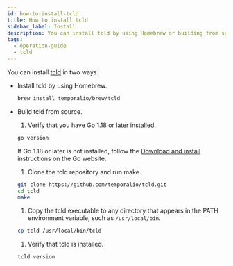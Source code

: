 ```yaml
---
id: how-to-install-tcld
title: How to install tcld
sidebar_label: Install
description: You can install tcld by using Homebrew or building from source.
tags:
  - operation-guide
  - tcld
---
```


You can install [tcld](/docs/cloud/tcld) in two ways.

- Install tcld by using Homebrew.

  ```bash
  brew install temporalio/brew/tcld
  ```

- Build tcld from source.

  1. Verify that you have Go 1.18 or later installed.

  ```bash
  go version
  ```

  If Go 1.18 or later is not installed, follow the [Download and install](https://go.dev/doc/install) instructions on the Go website.

  1. Clone the tcld repository and run make.

  ```bash
  git clone https://github.com/temporalio/tcld.git
  cd tcld
  make
  ```

  1. Copy the tcld executable to any directory that appears in the PATH environment variable, such as `/usr/local/bin`.

  ```bash
  cp tcld /usr/local/bin/tcld
  ```

  1. Verify that tcld is installed.

  ```bash
  tcld version
  ```
